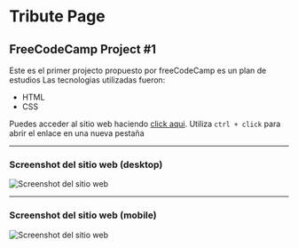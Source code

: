 # Tribute Page

## FreeCodeCamp Project #1

Este es el primer projecto propuesto por freeCodeCamp es un plan de estudios
Las tecnologias utilizadas fueron:

- HTML
- CSS

Puedes acceder al sitio web haciendo [click aqui](https://jruizsilva-tribute-page.netlify.app/). Utiliza `ctrl + click` para abrir el enlace en una nueva pestaña

---

### Screenshot del sitio web (desktop)

![Screenshot del sitio web](https://awesomescreenshot.s3.amazonaws.com/image/1849999/6194469-19465a0b6ccec3395999d88917961957.png?X-Amz-Algorithm=AWS4-HMAC-SHA256&X-Amz-Credential=AKIAJSCJQ2NM3XLFPVKA%2F20210218%2Fus-east-1%2Fs3%2Faws4_request&X-Amz-Date=20210218T164453Z&X-Amz-Expires=28800&X-Amz-SignedHeaders=host&X-Amz-Signature=e626f08bdcb6a7fc5e84bba46ab1095b932c774524af094dd7bd7a157568d699 "Vista del sitio en desktop")

---

### Screenshot del sitio web (mobile)

![Screenshot del sitio web](https://awesomescreenshot.s3.amazonaws.com/image/1849999/6208898-9d0f87fc838526ade7c3bfbcb6a58d9f.png?X-Amz-Algorithm=AWS4-HMAC-SHA256&X-Amz-Credential=AKIAJSCJQ2NM3XLFPVKA%2F20210218%2Fus-east-1%2Fs3%2Faws4_request&X-Amz-Date=20210218T165218Z&X-Amz-Expires=28800&X-Amz-SignedHeaders=host&X-Amz-Signature=8dc44e9fe8b062015dd12d633a20b6a449ffe78faa359e89c41c490ffc1da45c "Vista del sitio en mobile")
